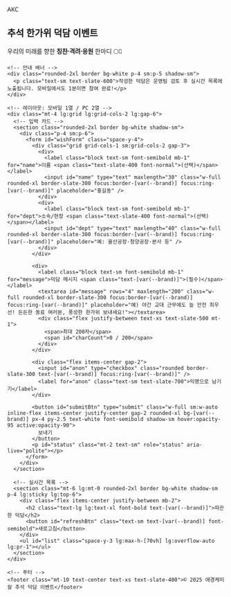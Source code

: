 <!doctype html>
<html lang="ko">
<head>
  <meta charset="utf-8" />
  <meta name="viewport" content="width=device-width, initial-scale=1" />
  <title>애경케미칼 한가위 덕담 나누기 이벤트</title>
  <meta name="description" content="애경케미칼 동료들에게 전하는 칭찬·격려·응원 덕담 이벤트" />
  <meta name="theme-color" content="#005BAC" />
  <link rel="preconnect" href="https://fonts.googleapis.com" />
  <link rel="preconnect" href="https://fonts.gstatic.com" crossorigin />
  <link href="https://fonts.googleapis.com/css2?family=Pretendard:wght@400;600;700&display=swap" rel="stylesheet" />
  <script src="https://cdn.tailwindcss.com"></script>
  <style>
    :root { --brand:#005BAC; } /* AKC Blue */
    html,body{ font-family:"Pretendard",system-ui,-apple-system,Segoe UI,Roboto,Helvetica,Arial,"Apple SD Gothic Neo","Noto Sans KR","Malgun Gothic",sans-serif; }
  </style>
</head>
<body class="bg-gradient-to-b from-white to-slate-50 min-h-screen">
  <main class="mx-auto p-4 sm:p-6 lg:max-w-5xl">
    <!-- 헤더 -->
    <section class="mb-6 text-center">
      <!-- 로고 자리에 회사 로고 이미지가 있으면 교체 -->
      <div class="mx-auto h-12 w-28 grid place-items-center rounded-lg font-extrabold text-[var(--brand)] text-xl border border-slate-200">AKC</div>
      <h1 class="mt-2 text-2xl lg:text-3xl font-extrabold tracking-tight text-[var(--brand)]">추석 한가위 덕담 이벤트</h1>
      <p class="text-slate-600 mt-2">우리의 미래를 향한 <b>칭찬·격려·응원</b> 한마디 🌕🍂</p>
    </section>

    <!-- 안내 배너 -->
    <div class="rounded-2xl border bg-white p-4 sm:p-5 shadow-sm">
      <p class="text-sm text-slate-600">작성한 덕담은 운영팀 검토 후 실시간 목록에 노출됩니다. 모바일에서도 1분이면 참여 완료!</p>
    </div>

    <!-- 레이아웃: 모바일 1열 / PC 2열 -->
    <div class="mt-4 lg:grid lg:grid-cols-2 lg:gap-6">
      <!-- 입력 카드 -->
      <section class="rounded-2xl border bg-white shadow-sm">
        <div class="p-4 sm:p-6">
          <form id="wishForm" class="space-y-4">
            <div class="grid grid-cols-1 sm:grid-cols-2 gap-3">
              <div>
                <label class="block text-sm font-semibold mb-1" for="name">이름 <span class="text-slate-400 font-normal">(선택)</span></label>
                <input id="name" type="text" maxlength="30" class="w-full rounded-xl border-slate-300 focus:border-[var(--brand)] focus:ring-[var(--brand)]" placeholder="홍길동" />
              </div>
              <div>
                <label class="block text-sm font-semibold mb-1" for="dept">소속/현장 <span class="text-slate-400 font-normal">(선택)</span></label>
                <input id="dept" type="text" maxlength="40" class="w-full rounded-xl border-slate-300 focus:border-[var(--brand)] focus:ring-[var(--brand)]" placeholder="예: 울산공장·청양공장·본사 등" />
              </div>
            </div>

            <div>
              <label class="block text-sm font-semibold mb-1" for="message">덕담 메시지 <span class="text-[var(--brand)]">(필수)</span></label>
              <textarea id="message" rows="4" maxlength="200" class="w-full rounded-xl border-slate-300 focus:border-[var(--brand)] focus:ring-[var(--brand)]" placeholder="예) 야간 교대 근무에도 늘 안전 최우선! 든든한 동료 여러분, 풍성한 한가위 보내세요!"></textarea>
              <div class="flex justify-between text-xs text-slate-500 mt-1">
                <span>최대 200자</span>
                <span id="charCount">0 / 200</span>
              </div>
            </div>

            <div class="flex items-center gap-2">
              <input id="anon" type="checkbox" class="rounded border-slate-300 text-[var(--brand)] focus:ring-[var(--brand)]" />
              <label for="anon" class="text-sm text-slate-700">익명으로 남기기</label>
            </div>

            <button id="submitBtn" type="submit" class="w-full sm:w-auto inline-flex items-center justify-center gap-2 rounded-xl bg-[var(--brand)] px-4 py-2.5 text-white font-semibold shadow-sm hover:opacity-95 active:opacity-90">
              보내기
            </button>
            <p id="status" class="mt-2 text-sm" role="status" aria-live="polite"></p>
          </form>
        </div>
      </section>

      <!-- 실시간 목록 -->
      <section class="mt-6 lg:mt-0 rounded-2xl border bg-white shadow-sm p-4 lg:sticky lg:top-6">
        <div class="flex items-center justify-between mb-2">
          <h2 class="text-lg lg:text-xl font-bold text-[var(--brand)]">따끈한 덕담</h2>
          <button id="refreshBtn" class="text-sm text-[var(--brand)] font-semibold">새로고침</button>
        </div>
        <ul id="list" class="space-y-3 lg:max-h-[70vh] lg:overflow-auto lg:pr-1"></ul>
      </section>
    </div>

    <!-- 푸터 -->
    <footer class="mt-10 text-center text-xs text-slate-400">© 2025 애경케미칼 추석 덕담 이벤트</footer>
  </main>

  <script>
    // ===== 환경 변수 (교체 필요) =====
    const ENDPOINT_URL = "https://script.google.com/macros/s/AKfycbxmtA286ZJ1STYpUpaIRWUJ2taRzTgZyldaAT0sYamSwloX8kmzjvBERWr_OmUOpiM/exec"; // Apps Script 웹앱 URL
    const APP_TOKEN    = "AKC_2025_chuseok_!P@O#I"; // Code.gs의 TOKEN과 동일하게

    // ===== 유틸 =====
    const $ = (sel) => document.querySelector(sel);
    const statusEl = $("#status");
    const btn = $("#submitBtn");
    const listEl = $("#list");
    const msgEl = $("#message");
    const countEl = $("#charCount");

    // 문자수 카운트
    msgEl.addEventListener("input", () => { countEl.textContent = `${msgEl.value.length} / 200`; });

    // 오프라인 큐 (네트워크 실패 시 로컬에 보관 후 재전송)
    const QUEUE_KEY = "akc_wish_queue_v1";
    const getQueue = () => JSON.parse(localStorage.getItem(QUEUE_KEY) || "[]");
    const setQueue = (q) => localStorage.setItem(QUEUE_KEY, JSON.stringify(q));

    async function submitWish(payload) {
      const res = await fetch(ENDPOINT_URL, {
        method: "POST",
        headers: { "Content-Type": "application/json" },
        body: JSON.stringify(payload)
      });
      if (!res.ok) throw new Error("network");
      return res.json();
    }

    function renderItem(item) {
      const name = item.isAnon === "TRUE" || item.isAnon === true ? "익명" : (item.name || "익명");
      const dept = item.dept ? ` · ${item.dept}` : "";
      const when = new Date(item.timestamp);
      const time = new Intl.DateTimeFormat("ko-KR", { dateStyle: "short", timeStyle: "short" }).format(when);
      const li = document.createElement("li");
      li.className = "rounded-2xl border bg-white p-4 shadow-sm";
      li.innerHTML = `
        <div class="flex items-center justify-between text-sm">
          <div class="font-semibold">${name}<span class="text-slate-500">${dept}</span></div>
          <div class="text-slate-400">${time}</div>
        </div>
        <p class="mt-2 whitespace-pre-wrap text-slate-800">${(item.message || "").replace(/[<>]/g,"")}</p>
      `;
      return li;
    }

    async function loadList() {
      try {
        const limit = matchMedia("(min-width:1024px)").matches ? 80 : 50;
        const res = await fetch(`${ENDPOINT_URL}?action=list&limit=${limit}`, { method: "GET" });
        const data = await res.json();
        listEl.innerHTML = "";
        const items = data.items || [];
        if (!items.length) {
          const empty = document.createElement("li");
          empty.className = "rounded-2xl border bg-white p-4 shadow-sm text-slate-500";
          empty.textContent = "아직 덕담이 없습니다. 첫 덕담을 남겨주세요!";
          listEl.appendChild(empty);
          return;
        }
        items.forEach((it) => listEl.appendChild(renderItem(it)));
      } catch (e) {
        // 목록 로딩 실패는 조용히 패스
      }
    }

    // 주기적 갱신
    setInterval(loadList, 10000);
    $("#refreshBtn").addEventListener("click", loadList);

    // 폼 제출
    $("#wishForm").addEventListener("submit", async (e) => {
      e.preventDefault();
      statusEl.textContent = "";
      const payload = {
        token: APP_TOKEN,
        name: $("#name").value.trim(),
        dept: $("#dept").value.trim(),
        message: msgEl.value.trim(),
        isAnon: $("#anon").checked
      };
      if (!payload.message) {
        statusEl.textContent = "메시지를 입력해주세요.";
        statusEl.className = "mt-2 text-sm text-red-600";
        msgEl.focus();
        return;
      }
      btn.disabled = true;
      btn.textContent = "전송 중…";
      try {
        const json = await submitWish(payload);
        if (json.ok) {
          statusEl.textContent = "등록되었습니다!";
          statusEl.className = "mt-2 text-sm text-emerald-700";
          $("#wishForm").reset();
          countEl.textContent = "0 / 200";
          loadList();
        } else {
          throw new Error(json.message || "error");
        }
      } catch (err) {
        // 오프라인 큐 저장
        const q = getQueue(); q.push({ ...payload, _queuedAt: Date.now() }); setQueue(q);
        statusEl.textContent = "오프라인 감지: 연결되면 자동 재전송됩니다.";
        statusEl.className = "mt-2 text-sm text-orange-600";
      } finally {
        btn.disabled = false;
        btn.textContent = "보내기";
      }
    });

    // 온라인 복구 시 큐 비우기
    window.addEventListener("online", async () => {
      const q = getQueue(); if (!q.length) return;
      statusEl.textContent = "연결 복구됨: 대기 메시지 전송 중…";
      statusEl.className = "mt-2 text-sm text-slate-600";
      const remain = [];
      for (const p of q) {
        try { await submitWish(p); } catch { remain.push(p); }
      }
      setQueue(remain);
      loadList();
      statusEl.textContent = remain.length ? `일부 보류됨 (${remain.length})` : "모두 전송 완료!";
    });

    // 단축키: Ctrl+Enter로 전송(PC 친화)
    $("#message").addEventListener("keydown", (e) => {
      if (e.ctrlKey && e.key === "Enter") $("#wishForm").requestSubmit();
    });

    // 초기 로딩
    loadList();
  </script>
</body>
</html>
